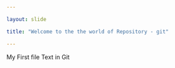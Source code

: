 ```yaml
---

layout: slide

title: "Welcome to the the world of Repository - git"

---
```


My First file Text in Git
